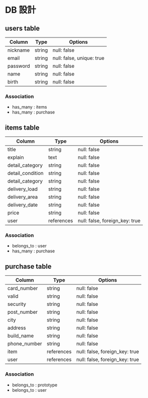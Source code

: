 # DB 設計

## users table

| Column             | Type                | Options                   |
|--------------------|---------------------|---------------------------|
| nickname           | string              | null: false               |
| email              | string              | null: false, unique: true |
| password           | string              | null: false               |
| name               | string              | null: false               |
| birth              | string              | null: false               |

### Association

* has_many : items
* has_many : purchase

## items table

| Column                   | Type       | Options                        |
|--------------------------|------------|--------------------------------|
| title                    | string     | null: false                    |
| explain                  | text       | null: false                    |
| detail_category          | string     | null: false                    |
| detail_condition         | string     | null: false                    |
| detail_category          | string     | null: false                    |
| delivery_load            | string     | null: false                    |
| delivery_area            | string     | null: false                    |
| delivery_date            | string     | null: false                    |
| price                    | string     | null: false                    |
| user                     | references | null: false, foreign_key: true |

### Association

- belongs_to : user
- has_many : purchase

## purchase table

| Column          | Type       | Options                        |
|-----------------|------------|--------------------------------|
| card_number     | string     | null: false                    |
| valid           | string     | null: false                    |
| security        | string     | null: false                    |
| post_number     | string     | null: false                    |
| city            | string     | null: false                    |
| address         | string     | null: false                    |
| build_name      | string     | null: false                    |
| phone_number    | string     | null: false                    |
| item            | references | null: false, foreign_key: true |
| user            | references | null: false, foreign_key: true |

### Association

- belongs_to : prototype
- belongs_to : user
